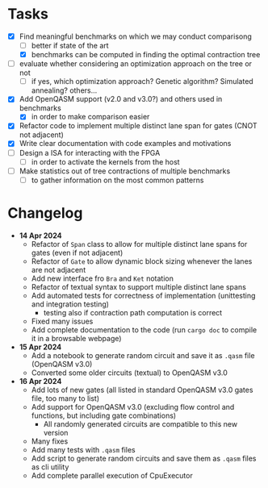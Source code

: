 # Tasks


- [X] Find meaningful benchmarks on which we may conduct comparisong
  - [ ] better if state of the art
  - [X] benchmarks can be computed in finding the optimal contraction tree
- [ ] evaluate whether considering an optimization approach on the tree or not
  - [ ] if yes, which optimization approach? Genetic algorithm? Simulated annealing? others...
- [X] Add OpenQASM support (v2.0 and v3.0?) and others used in benchmarks
  - [X] in order to make comparison easier
- [X] Refactor code to implement multiple distinct lane span for gates (CNOT not adjacent)
- [X] Write clear documentation with code examples and motivations
- [ ] Design a ISA for interacting with the FPGA
  - [ ] in order to activate the kernels from the host
- [ ] Make statistics out of tree contractions of multiple benchmarks
  - [ ] to gather information on the most common patterns

# Changelog

- **14 Apr 2024**
  - Refactor of `Span` class to allow for multiple distinct lane spans for gates (even if not adjacent)
  - Refactor of `Gate` to allow dynamic block sizing whenever the lanes are not adjacent
  - Add new interface fro `Bra` and `Ket` notation
  - Refactor of textual syntax to support multiple distinct lane spans
  - Add automated tests for correctness of implementation (unittesting and integration testing)
    - testing also if contraction path computation is correct
  - Fixed many issues
  - Add complete documentation to the code (run `cargo doc` to compile it in a browsable webpage)
- **15 Apr 2024**
  - Add a notebook to generate random circuit and save it as `.qasm` file (OpenQASM v3.0)
  - Converted some older circuits (textual) to OpenQASM v3.0
- **16 Apr 2024**
  - Add lots of new gates (all listed in standard OpenQASM v3.0 gates file, too many to list)
  - Add support for OpenQASM v3.0 (excluding flow control and functions, but including gate combinations)
    - All randomly generated circuits are compatible to this new version
  - Many fixes
  - Add many tests with `.qasm` files
  - Add script to generate random circuits and save them as `.qasm` files as cli utility
  - Add complete parallel execution of CpuExecutor
